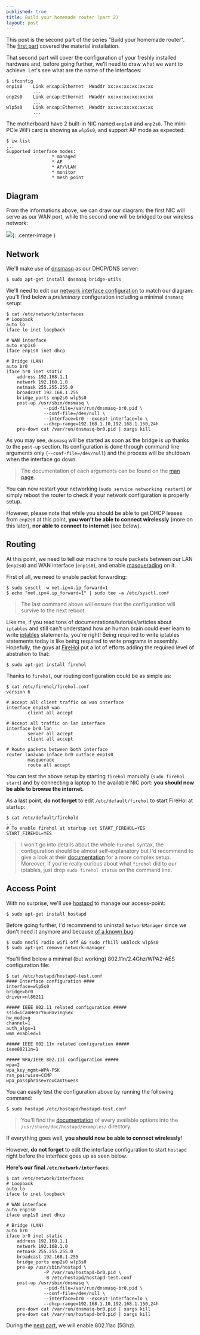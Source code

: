 ```yaml
---
published: true
title: Build your homemade router (part 2)
layout: post
---
```


This post is the second part of the series "Build your homemade router". The [first part](https://renaudcerrato.github.io/2016/05/21/build-your-homemade-router-part1/) covered the material installation.

That second part will cover the configuration of your freshly installed hardware and, before going further, we'll need to draw what we want to achieve. Let's see what are the name of the interfaces:

```shell
$ ifconfig
enp1s0    Link encap:Ethernet  HWaddr xx:xx:xx:xx:xx:xx           
          ...
enp2s0    Link encap:Ethernet  HWaddr xx:xx:xx:xx:xx:xx  
          ...
wlp5s0    Link encap:Ethernet  HWaddr xx:xx:xx:xx:xx:xx
          ...         
```

The motherboard have 2 built-in NIC named `enp1s0` and `enp2s0`. The mini-PCIe WiFi card is showing as `wlp5s0`, and support AP mode as expected:

```shell
$ iw list
...
Supported interface modes:
                 * managed
                 * AP
                 * AP/VLAN
                 * monitor
                 * mesh point
```


## Diagram

From the informations above, we can draw our diagram: the first NIC will serve as our WAN port, while the second one will be bridged to our wireless network:


![](/static/img/network-diagram.jpg){: .center-image }



## Network

We'll make use of [dnsmasq](http://manpages.ubuntu.com/manpages/xenial/man8/dnsmasq.8.html) as our DHCP/DNS server:

```shell
$ sudo apt-get install dnsmasq bridge-utils
```

We'll need to edit our [network interface configuration](http://manpages.ubuntu.com/manpages/xenial/man5/interfaces.5.html) to match our diagram: you'll find below a _preliminary_ configuration including a minimal `dnsmasq` setup:

```shell
$ cat /etc/network/interfaces
# Loopback
auto lo
iface lo inet loopback

# WAN interface
auto enp1s0
iface enp1s0 inet dhcp

# Bridge (LAN)
auto br0 
iface br0 inet static
    address 192.168.1.1
    network 192.168.1.0
    netmask 255.255.255.0
    broadcast 192.168.1.255 
    bridge_ports enp2s0 wlp5s0
    post-up /usr/sbin/dnsmasq \
              --pid-file=/var/run/dnsmasq-br0.pid \
              --conf-file=/dev/null \
              --interface=br0 --except-interface=lo \
              --dhcp-range=192.168.1.10,192.168.1.150,24h
    pre-down cat /var/run/dnsmasq-br0.pid | xargs kill
```

As you may see, `dnsmasq` will be started as soon as the bridge is up thanks to the `post-up` section. Its configuration is done through command line arguments only (`--conf-file=/dev/null`) and the process will be shutdown when the interface go down. 

> The documentation of each arguments can be found on the [man page](http://manpages.ubuntu.com/manpages/xenial/man8/dnsmasq.8.html).

You can now restart your networking (`sudo service networking restart`) or simply reboot the router to check if your network configuration is properly setup. 

However, please note that while you should be able to get DHCP leases from `enp2s0` at this point, **you won't be able to connect wirelessly** (more on this later), **nor able to connect to internet** (see below).

## Routing

At this point, we need to tell our machine to route packets between our LAN (`enp2s0`) and WAN interface (`enp1s0`), and enable [masquerading](http://www.billauer.co.il/ipmasq-html.html) on it.

First of all, we need to enable packet forwarding:

```shell
$ sudo sysctl -w net.ipv4.ip_forward=1
$ echo "net.ipv4.ip_forward=1" | sudo tee -a /etc/sysctl.conf
```

> The last command above will ensure that the configuration will survive to the next reboot.

Like me, if you read tons of documentations/tutorials/articles about `iptables` and still can't understand how an human brain could ever learn to write [iptables](https://help.ubuntu.com/community/IptablesHowTo) statements, you're right! Being required to write iptables statements today is like being required to write programs in assembly. Hopefully, the guys at [FireHol](https://firehol.org/) put a lot of efforts adding the required level of abstration to that:

```shell
$ sudo apt-get install firehol
```

Thanks to `firehol`, our routing configuration could be as simple as:

```shell
$ cat /etc/firehol/firehol.conf 
version 6

# Accept all client traffic on wan interface
interface enp1s0 wan
        client all accept

# Accept all traffic on lan interface
interface br0 lan
        server all accept
        client all accept

# Route packets between both interface
router lan2wan inface br0 outface enp1s0
        masquerade
        route all accept
```

You can test the above setup by starting `firehol` manually (`sudo firehol start`) and by connecting a laptop to the available NIC port: **you should now be able to browse the internet.**

As a last point, **do not forget** to edit `/etc/default/firehol` to start FireHol at startup:

```shell
$ cat /etc/default/firehold
...
# To enable firehol at startup set START_FIREHOL=YES
START_FIREHOL=YES
```

> I won't go into details about the whole `firehol` syntax, the configuration should be almost self-explanatory but I'd recommend to give a look at their [documentation](https://firehol.org/documentation/) for a more complex setup. Moreover, if you're really curious about what `firehol` did to our iptables, just drop `sudo firehol status` on the command line.


## Access Point

With no surprise, we'll use [hostapd](https://wiki.gentoo.org/wiki/Hostapd) to manage our access-point:

```shell
$ sudo apt-get install hostapd
```

Before going further, I'd recommend to uninstall `NetworkManager` since we don't need it anymore and because [of a known bug](https://bugs.launchpad.net/ubuntu/+source/wpa/+bug/1289047):

```
$ sudo nmcli radio wifi off && sudo rfkill unblock wlp5s0
$ sudo apt-get remove network-manager
```

You'll find below a minimal (but working) 802.11n/2.4Ghz/WPA2-AES configuration file:

```shell
$ cat /etc/hostapd/hostapd-test.conf 
#### Interface configuration ####
interface=wlp5s0
bridge=br0
driver=nl80211

##### IEEE 802.11 related configuration #####
ssid=iCanHearYouHavingSex
hw_mode=g
channel=1
auth_algs=1
wmm_enabled=1

##### IEEE 802.11n related configuration #####
ieee80211n=1

##### WPA/IEEE 802.11i configuration #####
wpa=2
wpa_key_mgmt=WPA-PSK
rsn_pairwise=CCMP
wpa_passphrase=YouCantGuess
```

You can easily test the configuration above by running the following command:

```shell
$ sudo hostapd /etc/hostapd/hostapd-test.conf
```

> You'll find the [documentation](https://gist.github.com/renaudcerrato/db053d96991aba152cc17d71e7e0f63c) of every available options into the `/usr/share/doc/hostapd/examples/` directory. 

If everything goes well, **you should now be able to connect wirelessly**! 

However, **do not forget** to edit the interface configuration to start `hostapd` right before the interface goes up as seen below.

**Here's our final `/etc/network/interfaces`**:

```shell
$ cat /etc/network/interfaces
# Loopback
auto lo
iface lo inet loopback

# WAN interface
auto enp1s0
iface enp1s0 inet dhcp

# Bridge (LAN)
auto br0 
iface br0 inet static
    address 192.168.1.1
    network 192.168.1.0
    netmask 255.255.255.0
    broadcast 192.168.1.255 
    bridge_ports enp2s0 wlp5s0
    pre-up /usr/sbin/hostapd \
              -P /var/run/hostapd-br0.pid \
              -B /etc/hostapd/hostapd-test.conf
    post-up /usr/sbin/dnsmasq \
              --pid-file=/var/run/dnsmasq-br0.pid \
              --conf-file=/dev/null \
              --interface=br0 --except-interface=lo \
              --dhcp-range=192.168.1.10,192.168.1.150,24h               
    pre-down cat /var/run/dnsmasq-br0.pid | xargs kill
    pre-down cat /var/run/hostapd-br0.pid | xargs kill

```


During the [next part](/2016/05/30/build-your-homemade-router-part3/), we will enable 802.11ac (5Ghz).
